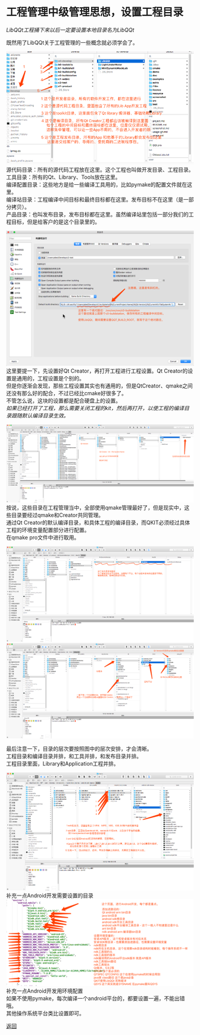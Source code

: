 # 工程管理中级管理思想，设置工程目录  

*LibQQt工程捅下来以后一定要设置本地目录名为LibQQt*  

既然用了LibQQt关于工程管理的一些概念就必须学会了。  


![初步认识目录结构](screenshot/y1.png "这是基础目录结构")    
源代码目录：所有的源代码工程放在这里。这个工程也叫做开发目录、工程目录。  
工具目录：所有的Qt、Library、Tools放在这里。  
编译配置目录：这些地方是给一些编译工具用的，比如pymake的配置文件就在这里。  
编译站目录：工程编译中间目标和最终目标都在这里。发布目标不在这里（是一部分拷贝）。  
产品目录：也叫发布目录，发布目标都在这里。虽然编译站里包括一部分我们的工程目标，但是给客户的是这个目录里的。  

![再认识 QtCreator的设置](screenshot/y2.png "这是 QtCreator的设置")    
这里要提一下，先设置好Qt Creator，再打开工程进行工程设置。Qt Creator的设置是通用的，工程设置是个别的。  
但是你逐渐会发现，那些工程设置其实也有通用的，但是QtCreator、qmake之间还没有那么好的配合，不过已经比cmake好很多了。  
不管怎么说，这块的设置都是配合硬盘上的设置。  
*如果已经打开了工程，那么需要关闭工程的kit，然后再打开，以使工程的编译目录跟随默认编译目录生效。*  

![认识buildstation目录](screenshot/y3.png "这是buildstation目录")    
按说，这些目录在工程管理当中，全部使用qmake管理最好了，但是现实中，这些目录要经过qmake和Creator共同管理。  
通过Qt Creator的默认编译目录，和具体工程的编译目录，而QKIT必须经过具体工程的环境变量配置部分进行配置。  
在qmake pro文件中进行取用。  

![认识发布目录](screenshot/y4.png "这是工程发布目录")    
![认识Qt目录](screenshot/y5.png "这是Qt目录")    

最后注意一下，目录的层次要按照图中的层次安排，才会清晰。  
工程目录和编译目录并排，和工具并排，和发布目录并排。  
工程目录里面，Library和Application工程并排。

![补充一点Android开发用目录](screenshot/y6.png "这是Android开发目录")    
补充一点Android开发需要设置的目录  
![补充一点Android开发用环境配置](screenshot/y7.png "这是Android开发环境配置")    
补充一点Android开发用环境配置  
如果不使用pymake，每次编译一个android平台的，都要设置一遍，不能出错哦。  
其他操作系统平台类比设置即可。  

[返回](.)  
